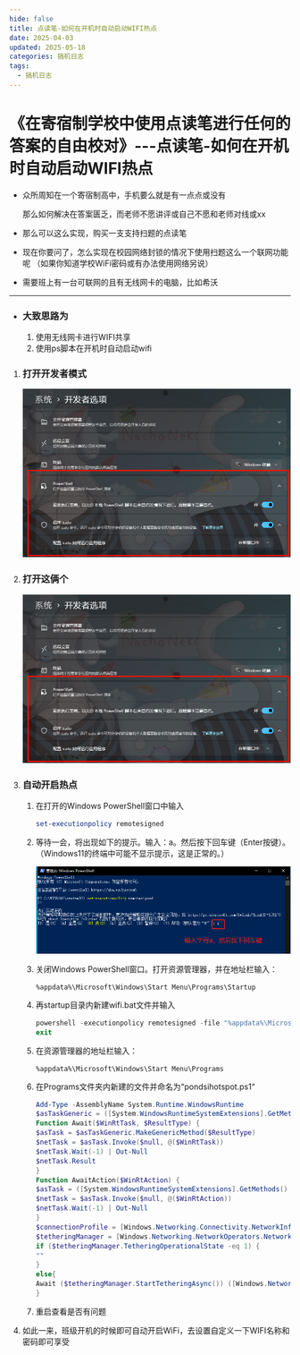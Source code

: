 ```yaml
---
hide: false
title: 点读笔-如何在开机时自动启动WIFI热点
date: 2025-04-03
updated: 2025-05-18
categories: 搞机日志
tags:
  - 搞机日志
---
```


# 《在寄宿制学校中使用点读笔进行任何的答案的自由校对》---点读笔-如何在开机时自动启动WIFI热点

- 众所周知在一个寄宿制高中，手机要么就是有一点点或没有

  那么如何解决在答案匮乏，而老师不愿讲评或自己不愿和老师对线或xx

- 那么可以这么实现，购买一支支持扫题的点读笔

- 现在你要问了，怎么实现在校园网络封锁的情况下使用扫题这么一个联网功能呢
  （如果你知道学校WiFi密码或有办法使用网络另说）

- 需要班上有一台可联网的且有无线网卡的电脑，比如希沃

---

- ### 大致思路为
  
  1. 使用无线网卡进行WIFI共享
  2. 使用ps脚本在开机时自动启动wifi

1. ### 打开开发者模式

   ![PixPin_2025-05-16_23-39-31](../posts/点读笔/image-20250516234104001.png)

2. ### 打开这俩个

   ![image-20250516234104001](../posts/点读笔/image-20250516234104001.png)

3. ### 自动开启热点

   1. 在打开的Windows PowerShell窗口中输入

      ```powershell
      set-executionpolicy remotesigned
      ```

   2. 等待一会，将出现如下的提示。输入：a。然后按下回车键（Enter按键）。（Windows11的终端中可能不显示提示，这是正常的。）

      <img src="../posts/点读笔/3892fa16-7079-4c99-9092-0f7e8e1afe09.png" alt="3892fa16-7079-4c99-9092-0f7e8e1afe09" style="zoom:100%;" />

   3. 关闭Windows PowerShell窗口。打开资源管理器，并在地址栏输入：

      ```
      %appdata%\Microsoft\Windows\Start Menu\Programs\Startup
      ```

   4. 再startup目录内新建wifi.bat文件并输入

      ```powershell
      powershell -executionpolicy remotesigned -file "%appdata%\Microsoft\Windows\Start Menu\Programs\pondsihotspot.ps1"
      exit
      ```

   5. 在资源管理器的地址栏输入：

      ```
      %appdata%\Microsoft\Windows\Start Menu\Programs
      ```

   6. 在Programs文件夹内新建的文件并命名为“pondsihotspot.ps1“

      ```powershell
      Add-Type -AssemblyName System.Runtime.WindowsRuntime
      $asTaskGeneric = ([System.WindowsRuntimeSystemExtensions].GetMethods() | ? { $_.Name -eq 'AsTask' -and $_.GetParameters().Count -eq 1 -and $_.GetParameters()[0].ParameterType.Name -eq 'IAsyncOperation`1' })[0]
      Function Await($WinRtTask, $ResultType) {
      $asTask = $asTaskGeneric.MakeGenericMethod($ResultType)
      $netTask = $asTask.Invoke($null, @($WinRtTask))
      $netTask.Wait(-1) | Out-Null
      $netTask.Result
      }
      Function AwaitAction($WinRtAction) {
      $asTask = ([System.WindowsRuntimeSystemExtensions].GetMethods() | ? { $_.Name -eq 'AsTask' -and $_.GetParameters().Count -eq 1 -and !$_.IsGenericMethod })[0]
      $netTask = $asTask.Invoke($null, @($WinRtAction))
      $netTask.Wait(-1) | Out-Null
      }
      $connectionProfile = [Windows.Networking.Connectivity.NetworkInformation,Windows.Networking.Connectivity,ContentType=WindowsRuntime]::GetInternetConnectionProfile()
      $tetheringManager = [Windows.Networking.NetworkOperators.NetworkOperatorTetheringManager,Windows.Networking.NetworkOperators,ContentType=WindowsRuntime]::CreateFromConnectionProfile($connectionProfile)
      if ($tetheringManager.TetheringOperationalState -eq 1) {
      ""
      }
      else{
      Await ($tetheringManager.StartTetheringAsync()) ([Windows.Networking.NetworkOperators.NetworkOperatorTetheringOperationResult])
      }
      ```

   7. 重启查看是否有问题

4. 如此一来，班级开机的时候即可自动开启WiFi，去设置自定义一下WIFI名称和密码即可享受

